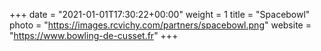 +++
date = "2021-01-01T17:30:22+00:00"
weight = 1
title = "Spacebowl"
photo = "https://images.rcvichy.com/partners/spacebowl.png"
website = "https://www.bowling-de-cusset.fr"
+++
